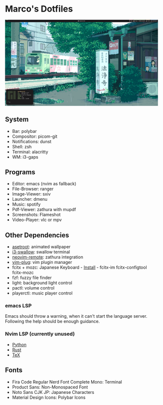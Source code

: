 # Marco's Dotfiles

![PC](screenshots/pc.png)

## System

+ Bar: polybar
+ Compositor: picom-git
+ Notifications: dunst
+ Shell: zsh
+ Terminal: alacritty
+ WM: i3-gaps

## Programs

+ Editor: emacs (nvim as fallback)
+ File-Browser: ranger
+ Image-Viewer: sxiv
+ Launcher: dmenu
+ Music: spotify
+ Pdf-Viewer: zathura with mupdf
+ Screenshots: Flameshot
+ Video-Player: vlc or mpv

## Other Dependencies

+ [asetroot](https://github.com/Wilnath/asetroot): animated wallpaper
+ [i3-swallow](https://github.com/jamesofarrell/i3-swallow): swallow terminal
+ [neovim-remote](https://github.com/mhinz/neovim-remote): zathura integration
+ [vim-plug](https://github.com/junegunn/vim-plug): vim plugin manager
+ fcitx + mozc: Japanese Keyboard - [Install](https://www.youtube.com/watch?v=lJoXhS4EUJs) - fcitx-im fcitx-configtool fcitx-mozc
+ fzf: fuzzy file finder
+ light: background light control
+ pactl: volume control
+ playerctl: music player control

### emacs LSP

Emacs should throw a warning, when it can't start the language server.
Following the help should be enough guidance.

### Nvim LSP (currently unused)

+ [Python](https://github.com/palantir/python-language-server)
+ [Rust](https://github.com/rust-analyzer/rust-analyzer)
+ [TeX](https://github.com/latex-lsp/texlab)

## Fonts
+ Fira Code Regular Nerd Font Complete Mono: Terminal
+ Product Sans: Non-Monospaced Font
+ Noto Sans CJK JP: Japanese Characters
+ Material Design Icons: Polybar Icons
